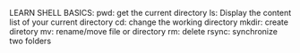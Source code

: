 LEARN SHELL BASICS:
 pwd: get the current directory
 ls: Display the content list of your current directory
 cd: change the working directory
 mkdir: create diretory
 mv: rename/move file or directory
 rm: delete
 rsync: synchronize two folders
